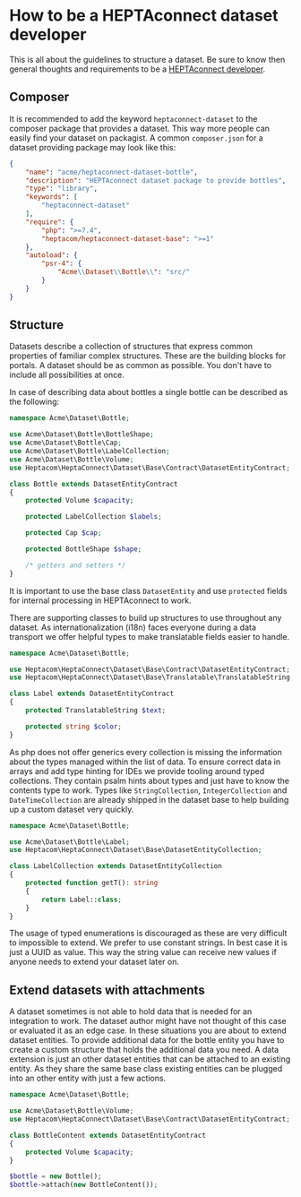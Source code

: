 # How to be a HEPTAconnect dataset developer

This is all about the guidelines to structure a dataset.
Be sure to know then general thoughts and requirements to be a [HEPTAconnect developer](./001-core-development.md).

## Composer

It is recommended to add the keyword `heptaconnect-dataset` to the composer package that provides a dataset.
This way more people can easily find your dataset on packagist.
A common `composer.json` for a dataset providing package may look like this:

```json
{
    "name": "acme/heptaconnect-dataset-bottle",
    "description": "HEPTAconnect dataset package to provide bottles",
    "type": "library",
    "keywords": [
        "heptaconnect-dataset"
    ],
    "require": {
        "php": ">=7.4",
        "heptacom/heptaconnect-dataset-base": ">=1"
    },
    "autoload": {
        "psr-4": {
            "Acme\\Dataset\\Bottle\\": "src/"
        }
    }
}
```

## Structure

Datasets describe a collection of structures that express common properties of familiar complex structures.
These are the building blocks for portals.
A dataset should be as common as possible.
You don't have to include all possibilities at once.

In case of describing data about bottles a single bottle can be described as the following:

```php
namespace Acme\Dataset\Bottle;

use Acme\Dataset\Bottle\BottleShape;
use Acme\Dataset\Bottle\Cap;
use Acme\Dataset\Bottle\LabelCollection;
use Acme\Dataset\Bottle\Volume;
use Heptacom\HeptaConnect\Dataset\Base\Contract\DatasetEntityContract;

class Bottle extends DatasetEntityContract
{
    protected Volume $capacity;

    protected LabelCollection $labels;

    protected Cap $cap;

    protected BottleShape $shape;

    /* getters and setters */
}
```

It is important to use the base class `DatasetEntity` and use `protected` fields for internal processing in HEPTAconnect to work.

There are supporting classes to build up structures to use throughout any dataset.
As internationalization (i18n) faces everyone during a data transport we offer helpful types to make translatable fields easier to handle.

```php
namespace Acme\Dataset\Bottle;

use Heptacom\HeptaConnect\Dataset\Base\Contract\DatasetEntityContract;
use Heptacom\HeptaConnect\Dataset\Base\Translatable\TranslatableString;

class Label extends DatasetEntityContract
{
    protected TranslatableString $text;

    protected string $color;
}
```

As php does not offer generics every collection is missing the information about the types managed within the list of data.
To ensure correct data in arrays and add type hinting for IDEs we provide tooling around typed collections.
They contain psalm hints about types and just have to know the contents type to work.
Types like `StringCollection`, `IntegerCollection` and `DateTimeCollection` are already shipped in the dataset base to help building up a custom dataset very quickly.

```php
namespace Acme\Dataset\Bottle;

use Acme\Dataset\Bottle\Label;
use Heptacom\HeptaConnect\Dataset\Base\DatasetEntityCollection;

class LabelCollection extends DatasetEntityCollection
{
    protected function getT(): string
    {
        return Label::class;
    }
}
```

The usage of typed enumerations is discouraged as these are very difficult to impossible to extend.
We prefer to use constant strings.
In best case it is just a UUID as value.
This way the string value can receive new values if anyone needs to extend your dataset later on.

## Extend datasets with attachments

A dataset sometimes is not able to hold data that is needed for an integration to work.
The dataset author might have not thought of this case or evaluated it as an edge case.
In these situations you are about to extend dataset entities.
To provide additional data for the bottle entity you have to create a custom structure that holds the additional data you need.
A data extension is just an other dataset entities that can be attached to an existing entity.
As they share the same base class existing entities can be plugged into an other entity with just a few actions.

```php
namespace Acme\Dataset\Bottle;

use Acme\Dataset\Bottle\Volume;
use Heptacom\HeptaConnect\Dataset\Base\Contract\DatasetEntityContract;

class BottleContent extends DatasetEntityContract
{
    protected Volume $capacity;
}

$bottle = new Bottle();
$bottle->attach(new BottleContent());
```
